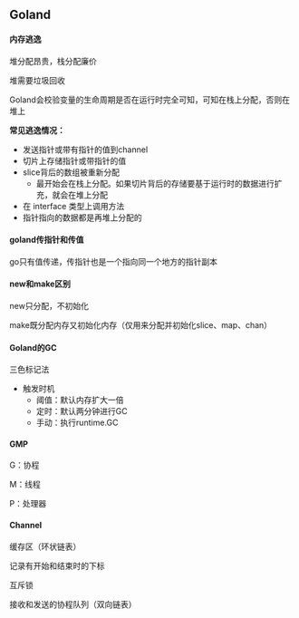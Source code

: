 ## Goland

#### 内存逃逸

堆分配昂贵，栈分配廉价

堆需要垃圾回收

Goland会校验变量的生命周期是否在运行时完全可知，可知在栈上分配，否则在堆上

**常见逃逸情况：**

- 发送指针或带有指针的值到channel
- 切片上存储指针或带指针的值
- slice背后的数组被重新分配
  - 最开始会在栈上分配。如果切片背后的存储要基于运行时的数据进行扩充，就会在堆上分配
- 在 interface 类型上调用方法
- 指针指向的数据都是再堆上分配的

#### goland传指针和传值

go只有值传递，传指针也是一个指向同一个地方的指针副本

#### new和make区别

new只分配，不初始化

make既分配内存又初始化内存（仅用来分配并初始化slice、map、chan）

#### Goland的GC

三色标记法

- 触发时机
  - 阈值：默认内存扩大一倍
  - 定时：默认两分钟进行GC
  - 手动：执行runtime.GC

#### GMP

G：协程

M：线程

P：处理器

#### Channel

缓存区（环状链表）

记录有开始和结束时的下标

互斥锁

接收和发送的协程队列（双向链表）